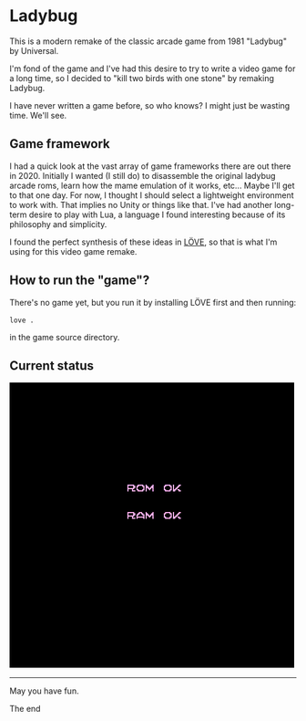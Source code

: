 # Ladybug

This is a modern remake of the classic arcade game from 1981 "Ladybug" by Universal.

I'm fond of the game and I've had this desire to try to write a video game for a long time, so I decided to "kill two birds with one stone" by remaking Ladybug.

I have never written a game before, so who knows? I might just be wasting time. We'll see.

## Game framework

I had a quick look at the vast array of game frameworks there are out there in 2020. Initially I wanted (I still do) to disassemble the original ladybug arcade roms, learn how the mame emulation of it works, etc... Maybe I'll get to that one day. For now, I thought I should select a lightweight environment to work with. That implies no Unity or things like that. I've had another long-term desire to play with Lua, a language I found interesting because of its philosophy and simplicity.

I found the perfect synthesis of these ideas in [LÖVE](https://love2d.org/), so that is what I'm using for this video game remake.

## How to run the "game"?

There's no game yet, but you run it by installing LÖVE first and then running:

    love .

in the game source directory.

## Current status

![Ladybug demo movie](docs/ladybug.gif)

---

May you have fun.

The end

